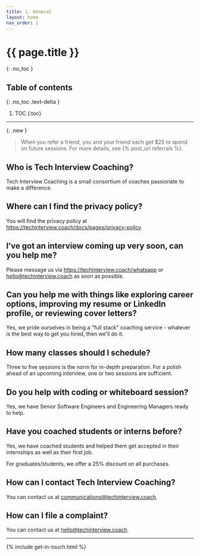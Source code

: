 ```yaml
---
title: 1. General
layout: home
nav_order: 1
---
```


# {{ page.title }}
{: .no_toc }

## Table of contents
{: .no_toc .text-delta }

1. TOC
{:toc}

---

{: .new }
> When you refer a friend, you and your friend each get $25 to spend on future sessions. For more details, see {% post_url referrals %}.

## Who is Tech Interview Coaching?

Tech Interview Coaching is a small consortium of coaches passionate to make a difference.

## Where can I find the privacy policy?

You will find the privacy policy at <https://techinterview.coach/docs/pages/privacy-policy>

## I’ve got an interview coming up very soon, can you help me?
Please message us via <https://techinterview.coach/whatsapp> or <hello@techinterview.coach> as soon as possible.

## Can you help me with things like exploring career options, improving my resume or LinkedIn profile, or reviewing cover letters?
Yes, we pride ourselves in being a "full stack" coaching service - whatever is the best way to get you hired, then we'll do it.

## How many classes should I schedule?
Three to five sessions is the norm for in-depth preparation. For a polish ahead of an upcoming interview, one or two sessions are sufficient.
 
## Do you help with coding or whiteboard session?
Yes, we have Senior Software Engineers and Engineering Managers ready to help.

## Have you coached students or interns before?
Yes, we have coached students and helped them get accepted in their internships as well as their first job.

For graduates/students, we offer a 25% discount on all purchases.

## How can I contact Tech Interview Coaching?

You can contact us at communications@techinterview.coach.

## How can I file a complaint?

You can contact us at hello@techinterview.coach.

---

{% include get-in-touch.html %}